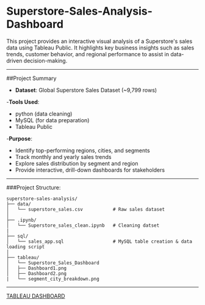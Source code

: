 # Superstore-Sales-Analysis-Dashboard
This project provides an interactive visual analysis of a Superstore's sales data using Tableau Public. It highlights key business insights such as sales trends, customer behavior, and regional performance to assist in data-driven decision-making.

---

##Project Summary

- **Dataset**: Global Superstore Sales Dataset (~9,799 rows)

-**Tools Used**:
  - python (data cleaning)
  - MySQL (for data preparation)
  - Tableau Public

-**Purpose**:
  - Identify top-performing regions, cities, and segments
  - Track monthly and yearly sales trends
  - Explore sales distribution by segment and region
  - Provide interactive, drill-down dashboards for stakeholders

---

###Project Structure:
```
superstore-sales-analysis/
├── data/
│   └── superstore_sales.csv           # Raw sales dataset
│
├── .ipynb/
│   └── Superstore_sales_clean.ipynb   # Cleaning datset
|
├── sql/
│   └── sales_app.sql                  # MySQL table creation & data loading script
│
├── tableau/
│   └── Superstore_Sales_Dashboard
│   ├── Dashboard1.png            
│   ├── Dashboard2.png               
|   └── segment_city_breakdown.png     
```
---

 [TABLEAU DASHBOARD](https://public.tableau.com/views/Book2_17509465675610/Dashboard1?:language=en-GB&publish=yes&:sid=&:redirect=auth&:display_count=n&:origin=viz_share_link)


